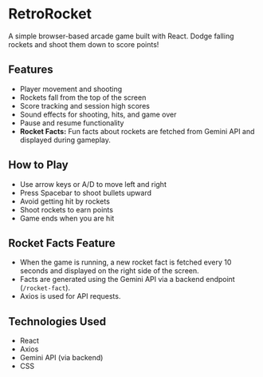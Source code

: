 
# RetroRocket

A simple browser-based arcade game built with React. Dodge falling rockets and shoot them down to score points!

## Features
- Player movement and shooting
- Rockets fall from the top of the screen
- Score tracking and session high scores
- Sound effects for shooting, hits, and game over
- Pause and resume functionality
- **Rocket Facts:** Fun facts about rockets are fetched from Gemini API and displayed during gameplay.

## How to Play
- Use arrow keys or A/D to move left and right
- Press Spacebar to shoot bullets upward
- Avoid getting hit by rockets
- Shoot rockets to earn points
- Game ends when you are hit

## Rocket Facts Feature
- When the game is running, a new rocket fact is fetched every 10 seconds and displayed on the right side of the screen.
- Facts are generated using the Gemini API via a backend endpoint (`/rocket-fact`).
- Axios is used for API requests.

## Technologies Used
- React
- Axios
- Gemini API (via backend)
- CSS
